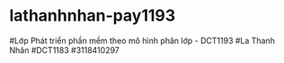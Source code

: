 # lathanhnhan-pay1193
#Lớp Phát triển phần mềm theo mô hình phân lớp - DCT1193
#La Thanh Nhân
#DCT1183
#3118410297
